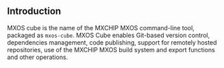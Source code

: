 ## Introduction

MXOS cube is the name of the MXCHIP MXOS command-line tool, packaged as `mxos-cube`. MXOS Cube enables Git-based version control, dependencies management, code publishing, support for remotely hosted repositories, use of the MXCHIP MXOS build system and export functions and other operations.
